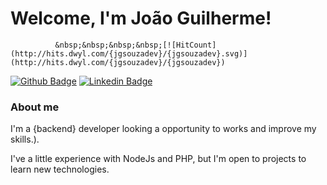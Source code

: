 # Welcome, I'm João Guilherme!

              &nbsp;&nbsp;&nbsp;&nbsp;[![HitCount](http://hits.dwyl.com/{jgsouzadev}/{jgsouzadev}.svg)](http://hits.dwyl.com/{jgsouzadev}/{jgsouzadev})

[![Github Badge](https://img.shields.io/badge/-Github-000?style=flat-square&logo=Github&logoColor=white&link=https://github.com/fagnerpsantos)](https://github.com/jgsouzadev)
[![Linkedin Badge](https://img.shields.io/badge/-LinkedIn-blue?style=flat-square&logo=Linkedin&logoColor=white&link=https://www.linkedin.com/in/jo%C3%A3o-guilherme-de-souza-40b427195/)](https://www.linkedin.com/in/jo%C3%A3o-guilherme-de-souza-40b427195/)


### About me
I'm a {backend} developer looking a opportunity to works and improve my skills.).


I've a little experience with NodeJs and PHP, but I'm open to projects to learn new technologies. 
